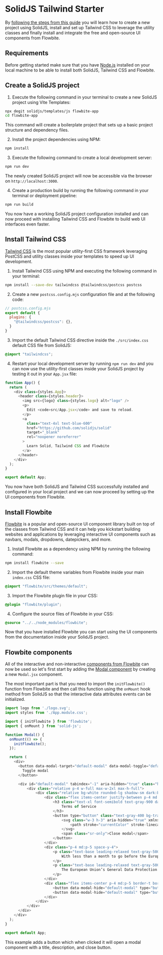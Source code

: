 # SolidJS Tailwind Starter

By [following the steps from this guide](https://flowbite.com/docs/getting-started/solid-js/) you will learn how to create a new project using SolidJS, install and set up Tailwind CSS to leverage the utility classes and finally install and integrate the free and open-source UI components from Flowbite.

## Requirements

Before getting started make sure that you have [Node.js](https://nodejs.org/en/) installed on your local machine to be able to install both SolidJS, Tailwind CSS and Flowbite.

## Create a SolidJS project

1. Execute the following command in your terminal to create a new SolidJS project using Vite Templates:

```bash
npx degit solidjs/templates/js flowbite-app
cd flowbite-app
```

This command will create a boilerplate project that sets up a basic project structure and dependency files.

2. Install the project dependencies using NPM:

```bash
npm install
```

3. Execute the following command to create a local development server:

```bash
npm run dev
```

The newly created SolidJS project will now be accessible via the browser on `http://localhost:3000`.

4. Create a production build by running the following command in your terminal or deployment pipeline:

```bash
npm run build
```

You now have a working SolidJS project configuration installed and can now proceed with installing Tailwind CSS and Flowbite to build web UI interfaces even faster.

## Install Tailwind CSS

[Tailwind CSS](https://tailwindcss.com/) is the most popular utility-first CSS framework leveraging PostCSS and utility classes inside your templates to speed up UI development.

1. Install Tailwind CSS using NPM and executing the following command in your terminal:

```bash
npm install --save-dev tailwindcss @tailwindcss/postcss postcss
```

2. Create a new `postcss.config.mjs` configuration file and at the following code:
   
```javascript
// postcss.config.mjs
export default {
  plugins: {
    "@tailwindcss/postcss": {},
  }
}
```

3. Import the default Tailwind CSS directive inside the `./src/index.css` default CSS file from SolidJS:

```css
@import "tailwindcss";
```

4. Restart your local development server by running `npm run dev` and you can now use the utility-first classes inside your SolidJS project by testing it out in your `App.jsx` file:

```javascript
function App() {
  return (
    <div class={styles.App}>
      <header class={styles.header}>
        <img src={logo} class={styles.logo} alt="logo" />
        <p>
          Edit <code>src/App.jsx</code> and save to reload.
        </p>
        <a
          class="text-4xl text-blue-600"
          href="https://github.com/solidjs/solid"
          target="_blank"
          rel="noopener noreferrer"
        >
          Learn Solid, Tailwind CSS and Flowbite
        </a>
      </header>
    </div>
  );
}

export default App;
```

You now have both SolidJS and Tailwind CSS successfully installed and configured in your local project and we can now proceed by setting up the UI components from Flowbite.

## Install Flowbite

[Flowbite](https://flowbite.com) is a popular and open-source UI component library built on top of the classes from Tailwind CSS and it can help you kickstart building websites and applications by leveraging interactive UI components such as navbars, modals, dropdowns, datepickers, and more.

1. Install Flowbite as a dependency using NPM by running the following command:

```bash
npm install flowbite --save
```

2. Import the default theme variables from Flowbite inside your main `index.css` CSS file:

```css
@import "flowbite/src/themes/default";
```

3. Import the Flowbite plugin file in your CSS:

```css
@plugin "flowbite/plugin";
```

4. Configure the source files of Flowbite in your CSS:

```css
@source "../../node_modules/flowbite";
```

Now that you have installed Flowbite you can start using the UI components from the documentation inside your SolidJS project.

## Flowbite components

All of the interactive and non-interactive [components from Flowbite](https://flowbite.com/docs/getting-started/solid-js/) can now be used so let's first start by adding the [Modal component](https://flowbite.com/docs/components/modal/) by creating a new `Modal.jsx` component.

The most important part is that you need to import the `initFlowbite()` function from Flowbite and then call this function using the `onMount` hook method from SolidJS so that the interactive data attributes events can be initialized.

```javascript
import logo from './logo.svg';
import styles from './App.module.css';

import { initFlowbite } from 'flowbite';
import { onMount } from 'solid-js';

function Modal() {
  onMount(() => {
    initFlowbite();
  });

  return (
    <div>
      <button data-modal-target="default-modal" data-modal-toggle="default-modal" class="block text-white bg-blue-700 hover:bg-blue-800 focus:ring-4 focus:outline-none focus:ring-blue-300 font-medium rounded-lg text-sm px-5 py-2.5 text-center dark:bg-blue-600 dark:hover:bg-blue-700 dark:focus:ring-blue-800" type="button">
        Toggle modal
      </button>

      <div id="default-modal" tabindex="-1" aria-hidden="true" class="hidden overflow-y-auto overflow-x-hidden fixed top-0 right-0 left-0 z-50 justify-center items-center w-full md:inset-0 h-[calc(100%-1rem)] max-h-full">
          <div class="relative p-4 w-full max-w-2xl max-h-full">
              <div class="relative bg-white rounded-lg shadow-sm dark:bg-gray-700">
                  <div class="flex items-center justify-between p-4 md:p-5 border-b rounded-t dark:border-gray-600 border-gray-200">
                      <h3 class="text-xl font-semibold text-gray-900 dark:text-white">
                          Terms of Service
                      </h3>
                      <button type="button" class="text-gray-400 bg-transparent hover:bg-gray-200 hover:text-gray-900 rounded-lg text-sm w-8 h-8 ms-auto inline-flex justify-center items-center dark:hover:bg-gray-600 dark:hover:text-white" data-modal-hide="default-modal">
                          <svg class="w-3 h-3" aria-hidden="true" xmlns="http://www.w3.org/2000/svg" fill="none" viewBox="0 0 14 14">
                              <path stroke="currentColor" stroke-linecap="round" stroke-linejoin="round" stroke-width="2" d="m1 1 6 6m0 0 6 6M7 7l6-6M7 7l-6 6"/>
                          </svg>
                          <span class="sr-only">Close modal</span>
                      </button>
                  </div>
                  <div class="p-4 md:p-5 space-y-4">
                      <p class="text-base leading-relaxed text-gray-500 dark:text-gray-400">
                          With less than a month to go before the European Union enacts new consumer privacy laws for its citizens, companies around the world are updating their terms of service agreements to comply.
                      </p>
                      <p class="text-base leading-relaxed text-gray-500 dark:text-gray-400">
                          The European Union’s General Data Protection Regulation (G.D.P.R.) goes into effect on May 25 and is meant to ensure a common set of data rights in the European Union. It requires organizations to notify users as soon as possible of high-risk data breaches that could personally affect them.
                      </p>
                  </div>
                  <div class="flex items-center p-4 md:p-5 border-t border-gray-200 rounded-b dark:border-gray-600">
                      <button data-modal-hide="default-modal" type="button" class="text-white bg-blue-700 hover:bg-blue-800 focus:ring-4 focus:outline-none focus:ring-blue-300 font-medium rounded-lg text-sm px-5 py-2.5 text-center dark:bg-blue-600 dark:hover:bg-blue-700 dark:focus:ring-blue-800">I accept</button>
                      <button data-modal-hide="default-modal" type="button" class="py-2.5 px-5 ms-3 text-sm font-medium text-gray-900 focus:outline-none bg-white rounded-lg border border-gray-200 hover:bg-gray-100 hover:text-blue-700 focus:z-10 focus:ring-4 focus:ring-gray-100 dark:focus:ring-gray-700 dark:bg-gray-800 dark:text-gray-400 dark:border-gray-600 dark:hover:text-white dark:hover:bg-gray-700">Decline</button>
                  </div>
              </div>
          </div>
      </div>
    </div>
  );
}

export default App;
```

This example adds a button which when clicked it will open a modal component with a title, description, and close button.
